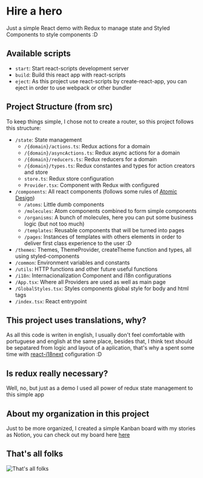 # Hire a hero

Just a simple React demo with Redux to manage state and Styled Components to style components :D

## Available scripts

- `start`: Start react-scripts development server
- `build`: Build this react app with react-scripts
- `eject`: As this project use react-scripts by create-react-app, you can eject in order to use webpack or other bundler

## Project Structure (from src)

To keep things simple, I chose not to create a router, so this project follows this structure:

- `/state`: State management
  - `/{domain}/actions.ts`: Redux actions for a domain
  - `/{domain}/asyncActions.ts`: Redux async actions for a domain
  - `/{domain}/reducers.ts`: Redux reducers for a domain
  - `/{domain}/types.ts`: Redux constantes and types for action creators and store
  - `store.ts`: Redux store configuration
  - `Provider.tsx`: Component with Redux with configured
- `/components`: All react components (follows some rules of [Atomic Design](https://bradfrost.com/blog/post/atomic-web-design/))
  - `/atoms`: Little dumb components
  - `/molecules`: Atom components combined to form simple components
  - `/organisms`: A bunch of molecules, here you can put some business logic (but not too much)
  - `/templates`: Reusable components that will be turned into pages
  - `/pages`: Instances of templates with others elements in order to deliver first class experience to the user :D
- `/themes`: Themes, ThemeProvider, createTheme function and types, all using styled-components
- `/common`: Environment variables and constants
- `/utils`: HTTP functions and other future useful functions
- `/i18n`: Internacionalization Component and i18n configurations
- `/App.tsx`: Where all Providers are used as well as main page
- `/GlobalStyles.tsx`: Styles components global style for body and html tags
- `/index.tsx`: React entrypoint

## This project uses translations, why?

As all this code is writen in english, I usually don't feel comfortable with portuguese and english at the same place, besides that, I think text should be sepatared from logic and layout of a aplication, that's why a spent some time with [react-i18next](https://react.i18next.com/) cofiguration :D

## Is redux really necessary?

Well, no, but just as a demo I used all power of redux state management to this simple app

## About my organization in this project

Just to be more organized, I created a simple Kanban board with my stories as Notion, you can check out my board here [here](https://bit.ly/2OmhpTd)

## That's all folks

![That's all folks](https://media.giphy.com/media/upg0i1m4DLe5q/giphy.gif)
